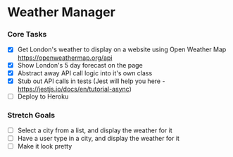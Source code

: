 # Weather Manager

### Core Tasks
- [x] Get London's weather to display on a website using Open Weather Map https://openweathermap.org/api
- [x] Show London's 5 day forecast on the page
- [x] Abstract away API call logic into it's own class
- [x] Stub out API calls in tests (Jest will help you here - https://jestjs.io/docs/en/tutorial-async)
- [ ] Deploy to Heroku

### Stretch Goals
- [ ] Select a city from a list, and display the weather for it
- [ ] Have a user type in a city, and display the weather for it
- [ ] Make it look pretty
